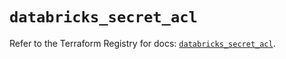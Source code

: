# `databricks_secret_acl`

Refer to the Terraform Registry for docs: [`databricks_secret_acl`](https://registry.terraform.io/providers/databricks/databricks/1.48.3/docs/resources/secret_acl).
